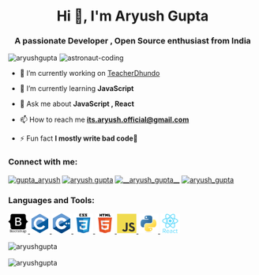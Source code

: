 <h1 align="center">Hi 👋, I'm Aryush Gupta</h1>
<h3 align="center">A passionate Developer , Open Source enthusiast from India</h3>

<img align="right" alt="astronaut-coding" width="400" src="https://media1.giphy.com/media/aYQXByWYLYoTmMGmz8/giphy.gif?cid=ecf05e47h9kr7w9fm9ga2wku9aa27gqfihmky49pmzix3r8q&ep=v1_gifs_search&rid=giphy.gif&ct=g">

<p align="left"> <img src="https://komarev.com/ghpvc/?username=aryushgupta&label=Profile%20views&color=0e75b6&style=flat" alt="aryushgupta" /> </p>

- 🔭 I’m currently working on [TeacherDhundo](https://github.com/AryushGupta/teacherdhundo)

- 🌱 I’m currently learning **JavaScript**

- 💬 Ask me about **JavaScript , React**

- 📫 How to reach me **its.aryush.official@gmail.com**

- ⚡ Fun fact **I mostly write bad code🥲**

<h3 align="left">Connect with me:</h3>
<p align="left">
<a href="https://twitter.com/gupta_aryush" target="blank"><img align="center" src="https://raw.githubusercontent.com/rahuldkjain/github-profile-readme-generator/master/src/images/icons/Social/twitter.svg" alt="gupta_aryush" height="30" width="40" /></a>
<a href="https://www.linkedin.com/in/aryush-gupta-53b96b208/" target="blank"><img align="center" src="https://raw.githubusercontent.com/rahuldkjain/github-profile-readme-generator/master/src/images/icons/Social/linked-in-alt.svg" alt="aryush gupta" height="30" width="40" /></a>
<a href="https://instagram.com/__aryush_gupta__" target="blank"><img align="center" src="https://raw.githubusercontent.com/rahuldkjain/github-profile-readme-generator/master/src/images/icons/Social/instagram.svg" alt="__aryush_gupta__" height="30" width="40" /></a>
<a href="https://www.leetcode.com/aryush_gupta" target="blank"><img align="center" src="https://raw.githubusercontent.com/rahuldkjain/github-profile-readme-generator/master/src/images/icons/Social/leet-code.svg" alt="aryush_gupta" height="30" width="40" /></a>
</p>

<h3 align="left">Languages and Tools:</h3>
<p align="left"> <a href="https://getbootstrap.com" target="_blank" rel="noreferrer"> <img src="https://raw.githubusercontent.com/devicons/devicon/master/icons/bootstrap/bootstrap-plain-wordmark.svg" alt="bootstrap" width="40" height="40"/> </a> <a href="https://www.cprogramming.com/" target="_blank" rel="noreferrer"> <img src="https://raw.githubusercontent.com/devicons/devicon/master/icons/c/c-original.svg" alt="c" width="40" height="40"/> </a> <a href="https://www.w3schools.com/cpp/" target="_blank" rel="noreferrer"> <img src="https://raw.githubusercontent.com/devicons/devicon/master/icons/cplusplus/cplusplus-original.svg" alt="cplusplus" width="40" height="40"/> </a> <a href="https://www.w3schools.com/css/" target="_blank" rel="noreferrer"> <img src="https://raw.githubusercontent.com/devicons/devicon/master/icons/css3/css3-original-wordmark.svg" alt="css3" width="40" height="40"/> </a> <a href="https://www.w3.org/html/" target="_blank" rel="noreferrer"> <img src="https://raw.githubusercontent.com/devicons/devicon/master/icons/html5/html5-original-wordmark.svg" alt="html5" width="40" height="40"/> </a> <a href="https://developer.mozilla.org/en-US/docs/Web/JavaScript" target="_blank" rel="noreferrer"> <img src="https://raw.githubusercontent.com/devicons/devicon/master/icons/javascript/javascript-original.svg" alt="javascript" width="40" height="40"/> </a> <a href="https://www.python.org" target="_blank" rel="noreferrer"> <img src="https://raw.githubusercontent.com/devicons/devicon/master/icons/python/python-original.svg" alt="python" width="40" height="40"/> </a> <a href="https://reactjs.org/" target="_blank" rel="noreferrer"> <img src="https://raw.githubusercontent.com/devicons/devicon/master/icons/react/react-original-wordmark.svg" alt="react" width="40" height="40"/> </a> </p>

<p><img align="center" src="https://github-readme-stats.vercel.app/api/top-langs?username=aryushgupta&show_icons=true&locale=en&layout=compact" alt="aryushgupta" /></p>

<p><img align="center" src="https://github-readme-streak-stats.herokuapp.com/?user=aryushgupta&" alt="aryushgupta" /></p>
